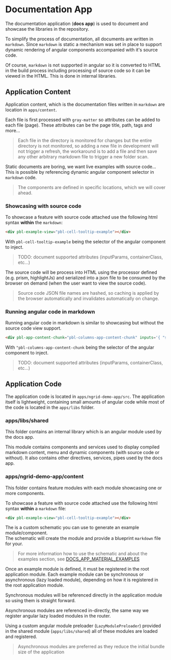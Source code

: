 # Documentation App

The documentation application (**docs app**) is used to document and showcase the libraries in the repository.

To simplify the process of documentation, all documents are written in `markdown`. Since `markdown` is static
a mechanism was set in place to support dynamic rendering of angular components accompanied with it's source code.

Of course, `markdown` is not supported in angular so it is converted to HTML in the build process
including processing of source code so it can be viewed in the HTML. This is done in internal libraries.

## Application Content

Application content, which is the documentation files written in `markdown` are location in `apps/content`.

Each file is first processed with `gray-matter` so attributes can be added to each file (page). These attributes
can be the page title, path, tags and more...

> Each file in the directory is monitored for changes but the entire directory is not monitored, so adding a new file
in development will not trigger a refresh, the workaround is to add a file and then save any other arbitrary markdown file
to trigger a new folder scan.

Static documents are boring, we want live examples with source code... This is possible by referencing
dynamic angular component selector in `markdown` code.

> The components are defined in specific locations, which we will cover ahead.

### Showcasing with source code

To showcase a feature with source code attached use the following html syntax **within** the `markdown`:

```html
<div pbl-example-view="pbl-cell-tooltip-example"></div>
```

With `pbl-cell-tooltip-example` being the selector of the angular component to inject.

> TODO: document supported attributes (inputParams, containerClass, etc...)

The source code will be process into HTML using the processor defined (e.g. prism, highlightJs) and serialized into a json file
to be consumed by the browser on demand (when the user want to view the source code).

> Source code JSON file names are hashed, so caching is applied by the browser automatically and invalidates automatically on change.

### Running angular code in markdown

Running angular code in markdown is similar to showcasing but without the source code view support.

```html
<div pbl-app-content-chunk="pbl-columns-app-content-chunk" inputs='{ "section": 2 }'></div>
```

With `"pbl-columns-app-content-chunk` being the selector of the angular component to inject.

> TODO: document supported attributes (inputParams, containerClass, etc...)

## Application Code

The application code is located in `apps/ngrid-demo-app/src`.
The application itself is lightweight, containing small amounts of angular code while most of the code is
located in the `apps/libs` folder.

### apps/libs/shared

This folder contains an internal library which is an angular module used by the docs app.

This module contains components and services used to display compiled markdown content, menu and dynamic components (with source code or without).
It also contains other directives, services, pipes used by the docs app.

### apps/ngrid-demo-app/content

This folder contains feature modules with each module showcasing one or more components.

To showcase a feature with source code attached use the following html syntax **within** a `markdown` file:

```html
<div pbl-example-view="pbl-cell-tooltip-example"></div>
```

The is a custom schematic you can use to generate an example module/component.  
The schematic will create the module and provide a blueprint `markdown` file for your.

> For more information how to use the schematic and about the examples section, see [DOCS_APP_MATERIAL_EXAMPLES](DOCS_APP_MATERIAL_EXAMPLES.md)

Once an example module is defined, it must be registered in the root application module. Each example module can be synchronous or asynchronous (lazy loaded module), depending on how it is registered in the root application module.

Synchronous modules will be referenced directly in the application module so using them is straight forward.

Asynchronous modules are referenced in-directly, the same way we register angular lazy loaded modules in the router.

Using a custom angular module preloader (`LazyModulePreloader`) provided in the shared module (`apps/libs/shared`) all of these
modules are loaded and registered.

> Asynchronous modules are preferred as they reduce the initial bundle size of the application
